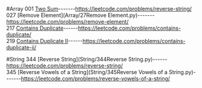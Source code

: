 #Array
001 [Two Sum](Array/1TwoSum.py)-------https://leetcode.com/problems/reverse-string/<br>
027 [Remove Element](Array/27Remove Element.py)-------https://leetcode.com/problems/remove-element/<br>
217 [Contains Duplicate](Array/217ContainsDuplicate.py)------https://leetcode.com/problems/contains-duplicate/<br>
219 [Contains Duplicate II](Array/219ContainsDuplicateII.py)------https://leetcode.com/problems/contains-duplicate-ii/<br>

#String
344 [Reverse String](String/344Reverse String.py)------https://leetcode.com/problems/reverse-string/<br>
345 [Reverse Vowels of a String](String/345Reverse Vowels of a String.py)-------https://leetcode.com/problems/reverse-vowels-of-a-string/<br>

